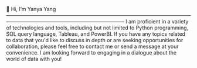 👋 Hi, I’m Yanya Yang
———————————————————————————————————————————————————————————
I am proficient in a variety of technologies and tools, including but not limited to Python programming, SQL query language, Tableau, and PowerBI.
If you have any topics related to data that you'd like to discuss in depth or are seeking opportunities for collaboration, please feel free to contact me or send a message at your convenience. I am looking forward to engaging in a dialogue about the world of data with you!
